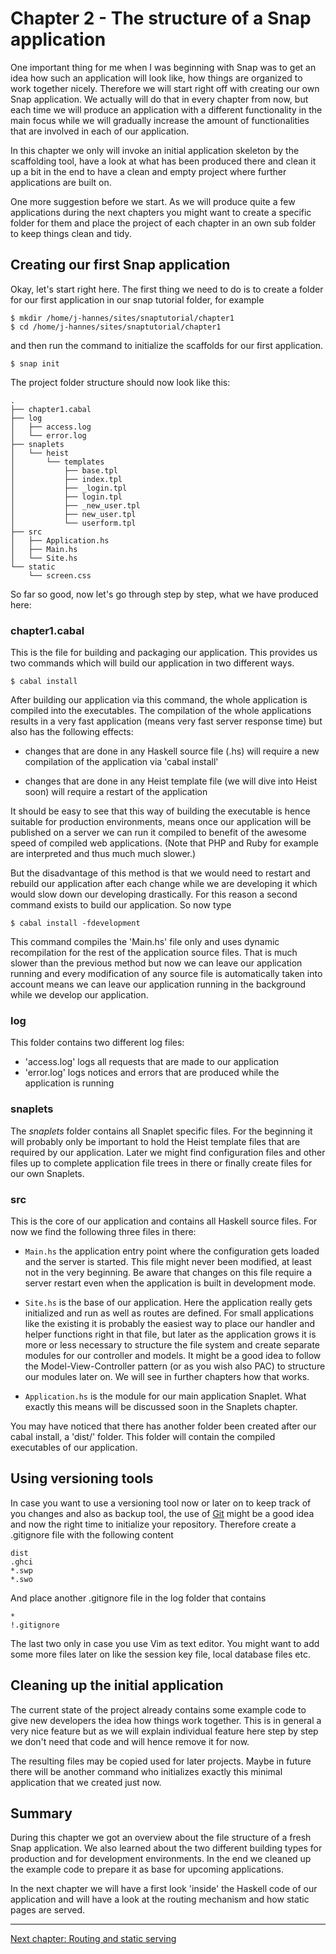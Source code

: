 Chapter 2 - The structure of a Snap application
===============================================

One important thing for me when I was beginning with Snap was to get an idea
how such an application will look like, how things are organized to work
together nicely. Therefore we will start right off with creating our own Snap
application. We actually will do that in every chapter from now, but each time
we will produce an application with a different functionality in the main
focus while we will gradually increase the amount of functionalities that are
involved in each of our application.

In this chapter we only will invoke an initial application skeleton by the
scaffolding tool, have a look at what has been produced there and clean it up
a bit in the end to have a clean and empty project where further applications
are built on.

One more suggestion before we start. As we will produce quite a few
applications during the next chapters you might want to create a specific
folder for them and place the project of each chapter in an own sub folder to
keep things clean and tidy.


Creating our first Snap application
-----------------------------------

Okay, let's start right here. The first thing we need to do is to create a
folder for our first application in our snap tutorial folder, for example

    $ mkdir /home/j-hannes/sites/snaptutorial/chapter1
    $ cd /home/j-hannes/sites/snaptutorial/chapter1

and then run the command to initialize the scaffolds for our first
application.

    $ snap init

The project folder structure should now look like this:

    .
    ├── chapter1.cabal
    ├── log
    │   ├── access.log
    │   └── error.log
    ├── snaplets
    │   └── heist
    │       └── templates
    │           ├── base.tpl
    │           ├── index.tpl
    │           ├── _login.tpl
    │           ├── login.tpl
    │           ├── _new_user.tpl
    │           ├── new_user.tpl
    │           └── userform.tpl
    ├── src
    │   ├── Application.hs
    │   ├── Main.hs
    │   └── Site.hs
    └── static
        └── screen.css

So far so good, now let's go through step by step, what we have produced here:


### chapter1.cabal

This is the file for building and packaging our application. This provides us
two commands which will build our application in two different ways.

    $ cabal install

After building our application via this command, the whole application is
compiled into the executables. The compilation of the whole applications
results in a very fast application (means very fast server response time) but
also has the following effects:

* changes that are done in any Haskell source file (.hs) will require a new
  compilation of the application via 'cabal install'

* changes that are done in any Heist template file (we will dive into Heist
  soon) will require a restart of the application

It should be easy to see that this way of building the executable is hence
suitable for production environments, means once our application will be
published on a server we can run it compiled to benefit of the awesome speed
of compiled web applications. (Note that PHP and Ruby for example are
interpreted and thus much much slower.)

But the disadvantage of this method is that we would need to restart and
rebuild our application after each change while we are developing it which
would slow down our developing drastically. For this reason a second command
exists to build our application. So now type

    $ cabal install -fdevelopment

This command compiles the 'Main.hs' file only and uses dynamic recompilation
for the rest of the application source files. That is much slower than the
previous method but now we can leave our application running and every
modification of any source file is automatically taken into account means we
can leave our application running in the background while we develop our
application.


### log

This folder contains two different log files:

* 'access.log' logs all requests that are made to our application
* 'error.log' logs notices and errors that are produced while the application
  is running


### snaplets

The *snaplets* folder contains all Snaplet specific files. For the beginning it
will probably only be important to hold the Heist template files that are
required by our application. Later we might find configuration files and other
files up to complete application file trees in there or finally create files
for our own Snaplets.

### src

This is the core of our application and contains all Haskell source files. For
now we find the following three files in there:

* `Main.hs` the application entry point where the configuration gets loaded and
  the server is started. This file might never been modified, at least not in
  the very beginning. Be aware that changes on this file require a server
  restart even when the application is built in development mode.

* `Site.hs` is the base of our application. Here the application really gets
  initialized and run as well as routes are defined. For small applications
  like the existing it is probably the easiest way to place our handler and
  helper functions right in that file, but later as the application grows it
  is more or less necessary to structure the file system and create separate
  modules for our controller and models. It might be a good idea to follow the
  Model-View-Controller pattern (or as you wish also PAC) to structure our
  modules later on. We will see in further chapters how that works.

* `Application.hs` is the module for our main application Snaplet. What exactly
  this means will be discussed soon in the Snaplets chapter.

You may have noticed that there has another folder been created after our
cabal install, a 'dist/' folder. This folder will contain the compiled
executables of our application.


Using versioning tools
----------------------

In case you want to use a versioning tool now or later on to keep track of you
changes and also as backup tool, the use of [Git](http://git-scm.com/) might
be a good idea and now the right time to initialize your repository. Therefore
create a .gitignore file with the following content

    dist
    .ghci
    *.swp
    *.swo

And place another .gitignore file in the log folder that contains

    *
    !.gitignore

The last two only in case you use Vim as text editor. You might want to add
some more files later on like the session key file, local database files etc.


Cleaning up the initial application
-----------------------------------

The current state of the project already contains some example code to give
new developers the idea how things work together. This is in general a very
nice feature but as we will explain individual feature here step by step we
don't need that code and will hence remove it for now.



The resulting files may be copied used for later projects. Maybe in future
there will be another command who initializes exactly this minimal application
that we created just now.


Summary
-------

During this chapter we got an overview about the file structure of a fresh
Snap application. We also learned about the two different building types for
production and for development environments. In the end we cleaned up the
example code to prepare it as base for upcoming applications.

In the next chapter we will have a first look 'inside' the Haskell code of our
application and will have a look at the routing mechanism and how static pages
are served.

---
[Next chapter: Routing and static serving](https://github.com/J-Hannes/snap-tutorial/blob/master/chapter3.md)
